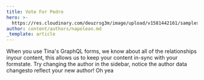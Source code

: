 ```yaml
---
title: Vote For Pedro
hero: >-
  https://res.cloudinary.com/deuzrsg3m/image/upload/v1581442161/samples/food/pot-mussels.jpg
author: content/authors/napolean.md
_template: article
---
```

When you use Tina's GraphQL forms, we know about all of the relationships inyour content, this allows us to keep your content in-sync with your formstate. Try changing the author in the sidebar, notice the author data changesto reflect your new author! Oh yea
